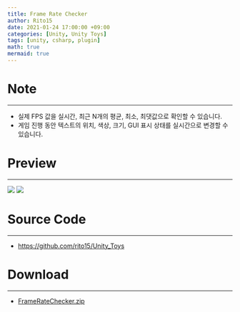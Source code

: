 ```yaml
---
title: Frame Rate Checker
author: Rito15
date: 2021-01-24 17:00:00 +09:00
categories: [Unity, Unity Toys]
tags: [unity, csharp, plugin]
math: true
mermaid: true
---
```


# Note
---
- 실제 FPS 값을 실시간, 최근 N개의 평균, 최소, 최댓값으로 확인할 수 있습니다.
- 게임 진행 동안 텍스트의 위치, 색상, 크기, GUI 표시 상태를 실시간으로 변경할 수 있습니다.

# Preview
---
![](https://user-images.githubusercontent.com/42164422/105624478-6d191400-5e65-11eb-89ba-5a894dcfdce3.gif)
![](https://user-images.githubusercontent.com/42164422/105624575-16f8a080-5e66-11eb-840e-385845be4d48.png)

# Source Code
---
- <https://github.com/rito15/Unity_Toys>

# Download
---
- [FrameRateChecker.zip](https://github.com/rito15/Images/files/5862736/FrameRateChecker.zip)
